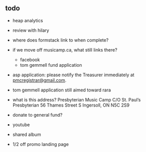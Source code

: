 ## todo
- heap analytics

- review with hilary

- where does formstack link to when complete?
- if we move off musicamp.ca, what still links there?
    - facebook
    - tom gemmell fund application
- asp application: please notify the Treasurer immediately at pmcregistrar@gmail.com.
- tom gemmell application still aimed toward rara
- what is this address?
    Presbyterian Music Camp
    C/O St. Paul’s Presbyterian
    56 Thames Street S
    Ingersoll, ON  N5C 2S9
- donate to general fund?

- youtube
- shared album
- 1/2 off promo landing page
